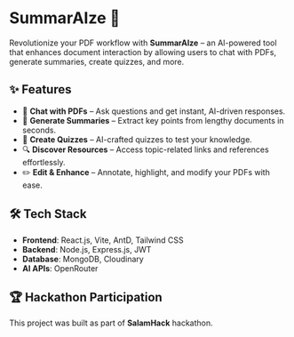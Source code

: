 # SummarAIze 🚀

Revolutionize your PDF workflow with **SummarAIze** – an AI-powered tool that enhances document interaction by allowing users to chat with PDFs, generate summaries, create quizzes, and more.

## ✨ Features

- 📄 **Chat with PDFs** – Ask questions and get instant, AI-driven responses.
- 📝 **Generate Summaries** – Extract key points from lengthy documents in seconds.
- 🎯 **Create Quizzes** – AI-crafted quizzes to test your knowledge.
- 🔍 **Discover Resources** – Access topic-related links and references effortlessly.
- ✏️ **Edit & Enhance** – Annotate, highlight, and modify your PDFs with ease.

## 🛠️ Tech Stack
- **Frontend**: React.js, Vite, AntD, Tailwind CSS
- **Backend**: Node.js, Express.js, JWT
- **Database**: MongoDB, Cloudinary
- **AI APIs**: OpenRouter

## 🏆 Hackathon Participation
This project was built as part of **SalamHack** hackathon.

